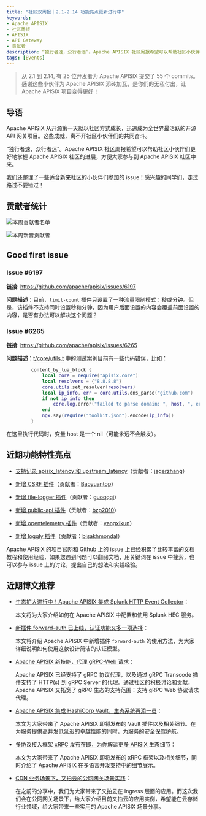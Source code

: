 ```yaml
---
title: "社区双周报｜2.1-2.14 功能亮点更新进行中"
keywords: 
- Apache APISIX
- 社区周报
- APISIX
- API Gateway
- 贡献者
description: “独行者速，众行者远”。Apache APISIX 社区周报希望可以帮助社区小伙伴们更好地掌握 Apache APISIX 社区的每周进展，方便大家参与到 Apache APISIX 社区中来。
tags: [Events]
---
```


> 从 2.1 到 2.14, 有 25 位开发者为 Apache APISIX 提交了 55 个 commits。感谢这些小伙伴为 Apache APISIX 添砖加瓦，是你们的无私付出，让 Apache APISIX 项目变得更好！

<!--truncate-->

## 导语

Apache APISIX 从开源第一天就以社区方式成长，迅速成为全世界最活跃的开源 API 网关项目。这些成就，离不开社区小伙伴们的共同奋斗。

“独行者速，众行者远”。Apache APISIX 社区周报希望可以帮助社区小伙伴们更好地掌握 Apache APISIX 社区的进展，方便大家参与到 Apache APISIX 社区中来。

我们还整理了一些适合新来社区的小伙伴们参加的 issue！感兴趣的同学们，走过路过不要错过！

## 贡献者统计

![本周贡献者名单](https://static.apiseven.com/202108/1644998110046-9b57e72b-95e0-4288-978a-2d8db16f11c8.png)

![本周新晋贡献者](https://static.apiseven.com/202108/1644998110070-5b7b0085-0673-455d-adaa-727dc9e8a1ed.png)

## Good first issue

### Issue #6197

**链接**: https://github.com/apache/apisix/issues/6197

**问题描述**：目前，`limit-count` 插件只设置了一种流量限制模式：秒或分钟。但是，该插件不支持同时设置秒和分钟，因为用户后面设置的内容会覆盖前面设置的内容，是否有办法可以解决这个问题？

### Issue #6265

**链接**: https://github.com/apache/apisix/issues/6265

**问题描述**：[t/core/utils.t](https://github.com/apache/apisix/blob/ec0fc2ceaf04a20b0bd0ebdaad67296a1d3f621c/t/core/utils.t) 中的测试案例目前有一些代码错误，比如：

```Lua
         content_by_lua_block { 
             local core = require("apisix.core") 
             local resolvers = {"8.8.8.8"} 
             core.utils.set_resolver(resolvers) 
             local ip_info, err = core.utils.dns_parse("github.com") 
             if not ip_info then 
                 core.log.error("failed to parse domain: ", host, ", error: ",err) 
             end 
             ngx.say(require("toolkit.json").encode(ip_info)) 
         } 
```

在这里执行代码时，变量 host 是一个 nil（可能永远不会触发）。

## 近期功能特性亮点

- [支持记录 apisix_latency 和 upstream_latency](https://github.com/apache/apisix/pull/6030)（贡献者：[jagerzhang](https://github.com/jagerzhang)）

- [新增 CSRF 插件](https://github.com/apache/apisix/pull/5727)（贡献者：[Baoyuantop](https://github.com/Baoyuantop)）

- [新增 file-logger 插件](https://github.com/apache/apisix/pull/5831)（贡献者：[guoqqqi](https://github.com/guoqqqi)）

- [新增 public-api 插件](https://github.com/apache/apisix/pull/6145)（贡献者：[bzp2010](https://github.com/bzp2010)）

- [新增 opentelemetry 插件](https://github.com/apache/apisix/pull/6119)（贡献者：[yangxikun](https://github.com/yangxikun)）

- [新增 loggly 插件](https://github.com/apache/apisix/pull/6113)（贡献者：[bisakhmondal](https://github.com/bisakhmondal)）

Apache APISIX 的项目官网和 Github 上的 issue 上已经积累了比较丰富的文档教程和使用经验，如果您遇到问题可以翻阅文档，用关键词在 issue 中搜索，也可以参与 issue 上的讨论，提出自己的想法和实践经验。

## 近期博文推荐

- [生态扩大进行中！Apache APISIX 集成 Splunk HTTP Event Collector](https://apisix.apache.org/zh/blog/2022/02/10/apisix-splunk-integration)：

  本文将为大家介绍如何在 Apache APISIX 中配置和使用 Splunk HEC 服务。

- [新插件 forward-auth 已上线，认证功能又多一项选择](https://apisix.apache.org/zh/blog/2022/01/26/apisix-integrate-forward-auth-plugin)：

  本文将介绍 Apache APISIX 中新增插件 `forward-auth` 的使用方法，为大家详细说明如何使用这款设计简洁的认证模型。

- [Apache APISIX 新技能，代理 gRPC-Web 请求](https://apisix.apache.org/zh/blog/2022/01/25/apisix-grpc-web-integration)：

  Apache APISIX 已经支持了 gRPC 协议代理，以及通过 gRPC Transcode 插件支持了 HTTP(s) 到 gRPC Server 的代理。通过社区的积极讨论和贡献，Apache APISIX 又拓宽了 gRPC 生态的支持范围：支持 gRPC Web 协议请求代理。

- [Apache APISIX 集成 HashiCorp Vault，生态系统再添一员](https://apisix.apache.org/zh/blog/2022/01/21/apisix-hashicorp-vault-integration)：

  本文为大家带来了 Apache APISIX 即将发布的 Vault 插件以及相关细节。在为服务提供高并发低延迟的卓越性能的同时，为服务的安全保驾护航。

- [多协议接入框架 xRPC 发布在即，为你解读更多 APISIX 生态细节](https://apisix.apache.org/zh/blog/2022/01/21/apisix-xrpc-details-and-miltilingual)：

  本文为大家带来了 Apache APISIX 即将发布的 xRPC 框架以及相关细节，同时介绍了 Apache APISIX 在多语言开发支持中的细节展示。

- [CDN 业务场景下，又拍云的公网网关场景实践](https://apisix.apache.org/zh/blog/2022/01/20/upyun-public-gateway-usecase)：

  在之前的分享中，我们为大家带来了又拍云在 Ingress 层面的应用。而这次我们会在公网网关场景下，给大家介绍目前又拍云的应用实例，希望能在云存储行业领域，给大家带来一些实用的 Apache APISIX 场景分享。
